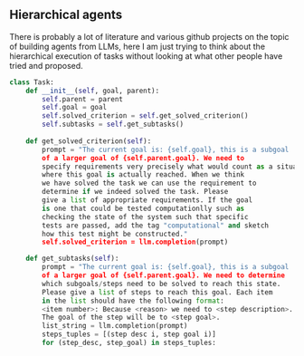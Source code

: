 ## Hierarchical agents
There is probably a lot of literature and various github projects on the topic of building agents from LLMs, here I am just trying to think about the hierarchical execution of tasks without looking at what other people have tried and proposed.

```python
class Task:
    def __init__(self, goal, parent):
        self.parent = parent
        self.goal = goal
        self.solved_criterion = self.get_solved_criterion()
        self.subtasks = self.get_subtasks()
        
    def get_solved_criterion(self):
        prompt = "The current goal is: {self.goal}, this is a subgoal
        of a larger goal of {self.parent.goal}. We need to
        specify requirements very precisely what would count as a situation
        where this goal is actually reached. When we think
        we have solved the task we can use the requirement to
        determine if we indeed solved the task. Please
        give a list of appropriate requirements. If the goal
        is one that could be tested computationlly such as
        checking the state of the system such that specific
        tests are passed, add the tag "computational" and sketch
        how this test might be constructed."
        self.solved_criterion = llm.completion(prompt)

    def get_subtasks(self):
        prompt = "The current goal is: {self.goal}, this is a subgoal
        of a larger goal of {self.parent.goal}. We need to determine
        which subgoals/steps need to be solved to reach this state.
        Please give a list of steps to reach this goal. Each item
        in the list should have the following format:
        <item number>: Because <reason> we need to <step description>.
        The goal of the step will be to <step goal>.
        list_string = llm.completion(prompt)
        steps_tuples = [(step desc i, step goal i)]
        for (step_desc, step_goal) in steps_tuples:
```

    